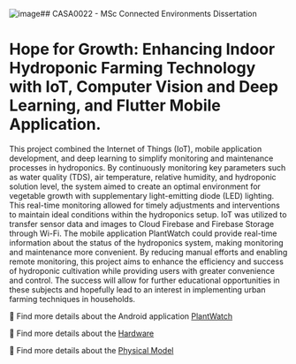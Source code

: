 ![image](https://github.com/LeoLiu5/PlantWatch/assets/114202576/b5eab552-f61e-4c91-b3f2-ff7d520a8a64)## CASA0022 - MSc Connected Environments Dissertation
# Hope for Growth: Enhancing Indoor Hydroponic Farming Technology with IoT, Computer Vision and Deep Learning, and Flutter Mobile Application.

This project combined the Internet of Things (IoT), mobile application development, and deep learning to simplify monitoring and maintenance processes in hydroponics. By continuously monitoring key parameters such as water quality (TDS), air temperature, relative humidity, and hydroponic solution level, the system aimed to create an optimal environment for vegetable growth with supplementary light-emitting diode (LED) lighting. This real-time monitoring allowed for timely adjustments and interventions to maintain ideal conditions within the hydroponics setup. IoT was utilized to transfer sensor data and images to Cloud Firebase and Firebase Storage through Wi-Fi. The mobile application PlantWatch could provide real-time information about the status of the hydroponics system, making monitoring and maintenance more convenient. By reducing manual efforts and enabling remote monitoring, this project aims to enhance the efficiency and success of hydroponic cultivation while providing users with greater convenience and control. The success will allow for further educational opportunities in these subjects and hopefully lead to an interest in implementing urban farming techniques in households.


🎨 Find more details about the Android application [PlantWatch](https://github.com/LeoLiu5/PlantWatch/tree/main/PlantWatch) 

🚀 Find more details about the [Hardware](https://github.com/LeoLiu5/PlantWatch/tree/main/Electronics)

🚗 Find more details about the [Physical Model](https://github.com/LeoLiu5/PlantWatch/tree/main/Physical%20model)
